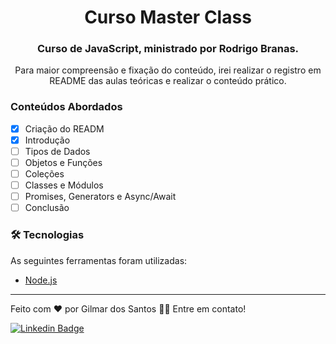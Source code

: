 <h1 align="center">Curso Master Class</h1>

<h3 align="center">Curso de JavaScript, ministrado por Rodrigo Branas.
</h3>
<p align="center"> Para maior compreensão e fixação do conteúdo, irei realizar o registro em README das aulas teóricas e realizar o conteúdo prático.
</p>

### Conteúdos Abordados

- [x] Criação do READM
- [x] Introdução
- [ ] Tipos de Dados
- [ ] Objetos e Funções
- [ ] Coleções
- [ ] Classes e Módulos
- [ ] Promises, Generators e Async/Await
- [ ] Conclusão

### 🛠 Tecnologias

As seguintes ferramentas foram utilizadas:

- [Node.js](https://nodejs.org/en/)

---

Feito com ❤️ por Gilmar dos Santos 👋🏽 Entre em contato!

[![Linkedin Badge](https://img.shields.io/badge/-Gilmar-blue?style=flat-square&logo=Linkedin&logoColor=white&link=https://www.linkedin.com/in/gil-santana-b2b18416b/)](https://www.linkedin.com/in/gil-santana-b2b18416b/)
